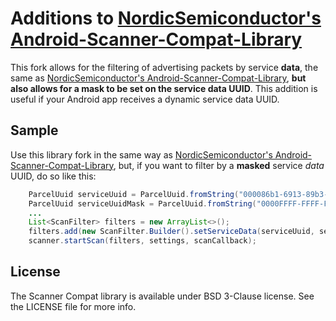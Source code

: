 # Additions to [NordicSemiconductor's Android-Scanner-Compat-Library](https://github.com/NordicSemiconductor/Android-Scanner-Compat-Library)

This fork allows for the filtering of advertising packets by service **data**, the same as [NordicSemiconductor's Android-Scanner-Compat-Library](https://github.com/NordicSemiconductor/Android-Scanner-Compat-Library), **but also allows for a mask to be set on the service data UUID**. This addition is useful if your Android app receives a dynamic service data UUID.


## Sample

Use this library fork in the same way as [NordicSemiconductor's Android-Scanner-Compat-Library](https://github.com/NordicSemiconductor/Android-Scanner-Compat-Library), but, if you want to filter by a **masked** service _data_ UUID, do so like this:

```java
	ParcelUuid serviceUuid = ParcelUuid.fromString("000086b1-6913-89b3-df42-2eba463253f6");
	ParcelUuid serviceUuidMask = ParcelUuid.fromString("0000FFFF-FFFF-FFFF-FFFF-FFFFFFFFFFFF");
	...
	List<ScanFilter> filters = new ArrayList<>();	
	filters.add(new ScanFilter.Builder().setServiceData(serviceUuid, serviceUuidMask, null, null).build();
	scanner.startScan(filters, settings, scanCallback);
```


## License

The Scanner Compat library is available under BSD 3-Clause license. See the LICENSE file for more info.
